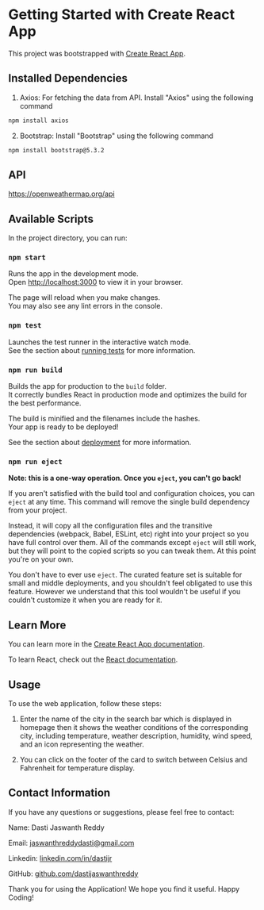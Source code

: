 # Getting Started with Create React App

This project was bootstrapped with [Create React App](https://github.com/facebook/create-react-app).

## Installed Dependencies
1. Axios: For fetching the data from API. Install "Axios" using the following command
 ```bash
npm install axios
``` 
2. Bootstrap: Install "Bootstrap" using the following command
```bash
npm install bootstrap@5.3.2
```
## API
https://openweathermap.org/api

## Available Scripts

In the project directory, you can run:

### `npm start`

Runs the app in the development mode.\
Open [http://localhost:3000](http://localhost:3000) to view it in your browser.

The page will reload when you make changes.\
You may also see any lint errors in the console.

### `npm test`

Launches the test runner in the interactive watch mode.\
See the section about [running tests](https://facebook.github.io/create-react-app/docs/running-tests) for more information.

### `npm run build`

Builds the app for production to the `build` folder.\
It correctly bundles React in production mode and optimizes the build for the best performance.

The build is minified and the filenames include the hashes.\
Your app is ready to be deployed!

See the section about [deployment](https://facebook.github.io/create-react-app/docs/deployment) for more information.

### `npm run eject`

**Note: this is a one-way operation. Once you `eject`, you can't go back!**

If you aren't satisfied with the build tool and configuration choices, you can `eject` at any time. This command will remove the single build dependency from your project.

Instead, it will copy all the configuration files and the transitive dependencies (webpack, Babel, ESLint, etc) right into your project so you have full control over them. All of the commands except `eject` will still work, but they will point to the copied scripts so you can tweak them. At this point you're on your own.

You don't have to ever use `eject`. The curated feature set is suitable for small and middle deployments, and you shouldn't feel obligated to use this feature. However we understand that this tool wouldn't be useful if you couldn't customize it when you are ready for it.

## Learn More

You can learn more in the [Create React App documentation](https://facebook.github.io/create-react-app/docs/getting-started).

To learn React, check out the [React documentation](https://reactjs.org/).

## Usage
To use the web application, follow these steps:
1. Enter the name of the city in the search bar which is displayed in homepage then it shows the weather conditions of the corresponding city, including temperature, weather description, humidity, wind speed, and an icon representing the weather.
   
2. You can click on the footer of the card to switch between Celsius and Fahrenheit for temperature display.

## Contact Information
If you have any questions or suggestions, please feel free to contact:

Name: Dasti Jaswanth Reddy

Email: jaswanthreddydasti@gmail.com

Linkedin: [linkedin.com/in/dastijr](https://www.linkedin.com/in/dastijr/)

GitHub: [github.com/dastijaswanthreddy](https://github.com/dastijaswanthreddy)

Thank you for using the Application! We hope you find it useful. Happy Coding!
